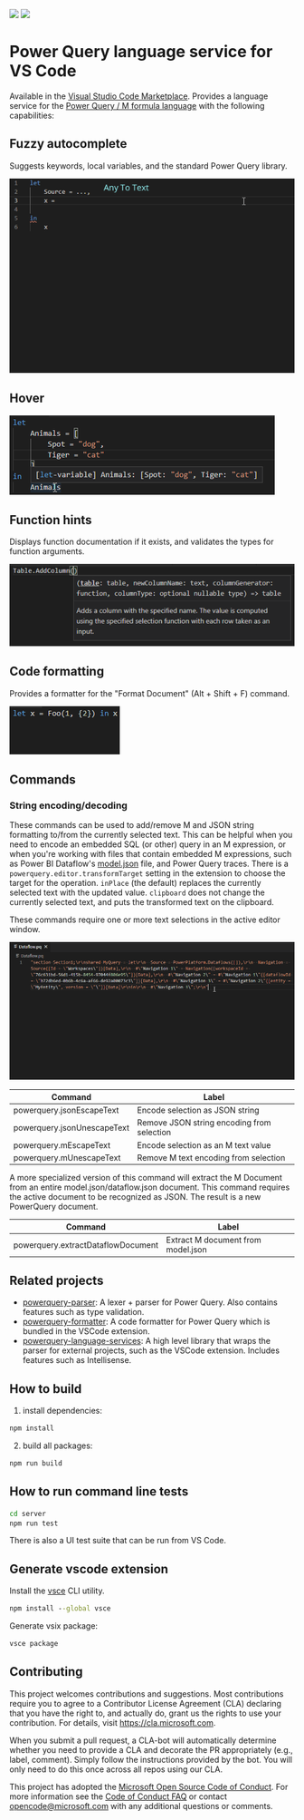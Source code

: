 [![](https://vsmarketplacebadges.dev/version-short/PowerQuery.vscode-powerquery.png)](https://marketplace.visualstudio.com/items?itemName=PowerQuery.vscode-powerquery)
[![](https://vsmarketplacebadges.dev/installs-short/PowerQuery.vscode-powerquery.png)](https://marketplace.visualstudio.com/items?itemName=PowerQuery.vscode-powerquery)

# Power Query language service for VS Code

Available in the
[Visual Studio Code Marketplace](https://marketplace.visualstudio.com/items?itemName=PowerQuery.vscode-powerquery).
Provides a language service for the
[Power Query / M formula language](https://powerquery.microsoft.com/) with the
following capabilities:

## Fuzzy autocomplete

Suggests keywords, local variables, and the standard Power Query library.

![Fuzzy autocomplete](imgs/fuzzyAutocomplete.gif)

## Hover

![On hover](imgs/hover.png)

## Function hints

Displays function documentation if it exists, and validates the types for
function arguments.

![Parameter hints](imgs/parameterHints.png)

## Code formatting

Provides a formatter for the "Format Document" (Alt + Shift + F) command.

![Format Document](imgs/formatDocument.gif)

## Commands

### String encoding/decoding

These commands can be used to add/remove M and JSON string formatting to/from
the currently selected text. This can be helpful when you need to encode an
embedded SQL (or other) query in an M expression, or when you're working with
files that contain embedded M expressions, such as Power BI Dataflow's
[model.json](https://docs.microsoft.com/en-us/common-data-model/model-json)
file, and Power Query traces. There is a `powerquery.editor.transformTarget`
setting in the extension to choose the target for the operation. `inPlace` (the
default) replaces the currently selected text with the updated value.
`clipboard` does not change the currently selected text, and puts the
transformed text on the clipboard.

These commands require one or more text selections in the active editor window.

![Decode/Encode JSON string](imgs/jsonDecodeEncode.png)

| Command                     | Label                                      |
| --------------------------- | ------------------------------------------ |
| powerquery.jsonEscapeText   | Encode selection as JSON string            |
| powerquery.jsonUnescapeText | Remove JSON string encoding from selection |
| powerquery.mEscapeText      | Encode selection as an M text value        |
| powerquery.mUnescapeText    | Remove M text encoding from selection      |

A more specialized version of this command will extract the M Document from an
entire model.json/dataflow.json document. This command requires the active
document to be recognized as JSON. The result is a new PowerQuery document.

| Command                            | Label                              |
| ---------------------------------- | ---------------------------------- |
| powerquery.extractDataflowDocument | Extract M document from model.json |

## Related projects

-   [powerquery-parser](https://github.com/microsoft/powerquery-parser): A
    lexer + parser for Power Query. Also contains features such as type
    validation.
-   [powerquery-formatter](https://github.com/microsoft/powerquery-formatter): A
    code formatter for Power Query which is bundled in the VSCode extension.
-   [powerquery-language-services](https://github.com/microsoft/powerquery-language-services):
    A high level library that wraps the parser for external projects, such as
    the VSCode extension. Includes features such as Intellisense.

## How to build

1. install dependencies:

```cmd
npm install
```

2. build all packages:

```cmd
npm run build
```

## How to run command line tests

```cmd
cd server
npm run test
```

There is also a UI test suite that can be run from VS Code.

## Generate vscode extension

Install the
[vsce](https://code.visualstudio.com/api/working-with-extensions/publishing-extension)
CLI utility.

```cmd
npm install --global vsce
```

Generate vsix package:

```cmd
vsce package
```

## Contributing

This project welcomes contributions and suggestions. Most contributions require
you to agree to a Contributor License Agreement (CLA) declaring that you have
the right to, and actually do, grant us the rights to use your contribution. For
details, visit https://cla.microsoft.com.

When you submit a pull request, a CLA-bot will automatically determine whether
you need to provide a CLA and decorate the PR appropriately (e.g., label,
comment). Simply follow the instructions provided by the bot. You will only need
to do this once across all repos using our CLA.

This project has adopted the
[Microsoft Open Source Code of Conduct](https://opensource.microsoft.com/codeofconduct/).
For more information see the
[Code of Conduct FAQ](https://opensource.microsoft.com/codeofconduct/faq/) or
contact [opencode@microsoft.com](mailto:opencode@microsoft.com) with any
additional questions or comments.
